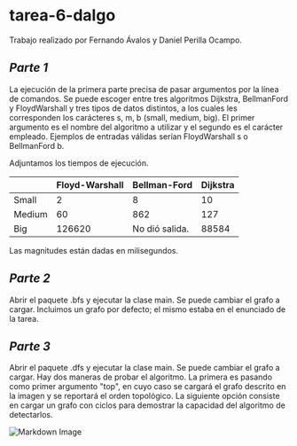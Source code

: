 # tarea-6-dalgo

Trabajo realizado por Fernando Ávalos y Daniel Perilla Ocampo.

## *Parte 1*
La ejecución de la primera parte precisa de pasar argumentos por la línea de comandos. Se puede escoger entre tres algoritmos Dijkstra, BellmanFord y FloydWarshall y tres tipos de datos distintos, a los cuales les corresponden los carácteres s, m, b (small, medium, big). El primer argumento es el nombre del algoritmo a utilizar y el segundo es el carácter empleado. Ejemplos de entradas válidas serían FloydWarshall s o BellmanFord b.

Adjuntamos los tiempos de ejecución.

|        | Floyd-Warshall | Bellman-Ford   | Dijkstra |
|--------|----------------|----------------|----------|
| Small  | 2              | 8              | 10       |
| Medium | 60             | 862            | 127      |
| Big    | 126620         | No dió salida. | 88584    |

Las magnitudes están dadas en milisegundos. 

## *Parte 2*
Abrir el paquete .bfs y ejecutar la clase main. Se puede cambiar el grafo a cargar. Incluimos un grafo por defecto; el mismo estaba en el enunciado
de la tarea.

## *Parte 3*
Abrir el paquete .dfs y ejecutar la clase main. Se puede cambiar el grafo a cargar. Hay dos maneras de probar el algoritmo. La primera es pasando como primer argumento "top", en cuyo caso se cargará el grafo descrito en la imagen y se reportará el orden topológico. La siguiente opción consiste en cargar un grafo con ciclos para demostrar la capacidad del algoritmo de detectarlos.

![Markdown Image](https://media.geeksforgeeks.org/wp-content/cdn-uploads/graph.png)
